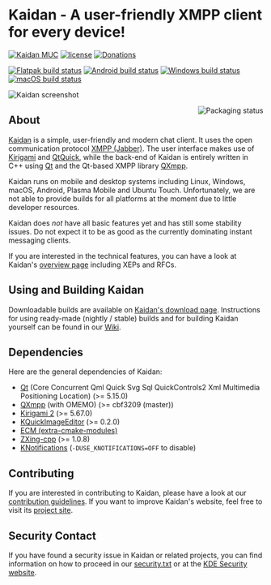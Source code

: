 # Kaidan - A user-friendly XMPP client for every device!

[![Kaidan MUC](https://search.jabbercat.org/api/1.0/badge?address=kaidan@muc.kaidan.im)](https://i.kaidan.im)
[![license](https://img.shields.io/badge/License-GPLv3%2B%20%2F%20CC%20BY--SA%204.0-blue.svg)](https://raw.githubusercontent.com/kaidanim/kaidan/master/LICENSE)
[![Donations](https://img.shields.io/liberapay/patrons/kaidan.svg?logo=liberapay)](https://liberapay.com/kaidan)

[![Flatpak build status](https://binary-factory.kde.org/buildStatus/icon?subject=Flatpak&job=Kaidan_x86_64_flatpak)](https://binary-factory.kde.org/job/Kaidan_x86_64_flatpak/)
[![Android build status](https://binary-factory.kde.org/buildStatus/icon?subject=Android&job=Kaidan_Nightly_android-arm64)](https://binary-factory.kde.org/job/Kaidan_Nightly_android-arm64/)
[![Windows build status](https://binary-factory.kde.org/buildStatus/icon?subject=Windows&job=Kaidan_Nightly_win64)](https://binary-factory.kde.org/job/Kaidan_Nightly_win64/)
[![macOS build status](https://binary-factory.kde.org/buildStatus/icon?subject=macOS&job=Kaidan_Nightly_macos)](https://binary-factory.kde.org/job/Kaidan_Nightly_macos/)

![Kaidan screenshot](https://www.kaidan.im/images/screenshot.png)

<a href="https://repology.org/project/kaidan/versions">
    <img src="https://repology.org/badge/vertical-allrepos/kaidan.svg" alt="Packaging status" align="right">
</a>

## About

[Kaidan][kaidan-website] is a simple, user-friendly and modern chat client. It
uses the open communication protocol [XMPP (Jabber)][xmpp]. The user interface
makes use of [Kirigami][kirigami-website] and [QtQuick][qtquick], while the
back-end of Kaidan is entirely written in C++ using [Qt][qt] and the Qt-based
XMPP library [QXmpp][qxmpp].

Kaidan runs on mobile and desktop systems including Linux, Windows, macOS,
Android, Plasma Mobile and Ubuntu Touch.
Unfortunately, we are not able to provide builds for all platforms at the moment
due to little developer resources.

Kaidan does *not* have all basic features yet and has still some stability
issues. Do not expect it to be as good as the currently dominating instant
messaging clients.

If you are interested in the technical features, you can have a
look at Kaidan's [overview page][overview] including XEPs and RFCs.

## Using and Building Kaidan

Downloadable builds are available on [Kaidan's download page][downloads].
Instructions for using ready-made (nightly / stable) builds and for building
Kaidan yourself can be found in our [Wiki][wiki].

## Dependencies

Here are the general dependencies of Kaidan:
 * [Qt][qt-build-sources] (Core Concurrent Qml Quick Svg Sql QuickControls2 Xml Multimedia Positioning Location) (>= 5.15.0)
 * [QXmpp][qxmpp] (with OMEMO) (>= cbf3209 (master))
 * [Kirigami 2][kirigami-repo] (>= 5.67.0)
 * [KQuickImageEditor][kquickimageeditor] (>= 0.2.0)
 * [ECM (extra-cmake-modules)][ecm]
 * [ZXing-cpp][zxing-cpp] (>= 1.0.8)
 * [KNotifications][knotifications] (`-DUSE_KNOTIFICATIONS=OFF` to disable)

## Contributing

If you are interested in contributing to Kaidan, please have a look at our
[contribution guidelines][contributing]. If you want to improve Kaidan's
website, feel free to visit its [project site][kaidan-website-repo].

## Security Contact

If you have found a security issue in Kaidan or related projects, you can find
information on how to proceed in our [security.txt][securitytxt] or at the
[KDE Security website][kdesecurity].

[contributing]: CONTRIBUTING.md
[downloads]: https://www.kaidan.im/download/
[ecm]: https://api.kde.org/ecm/manual/ecm.7.html
[kaidan-website]: https://kaidan.im
[kaidan-website-repo]: https://invent.kde.org/websites/kaidan-im
[kirigami-repo]: https://invent.kde.org/frameworks/kirigami
[kirigami-website]: https://kde.org/products/kirigami/
[knotifications]: https://api.kde.org/frameworks/knotifications/html/index.html
[kquickimageeditor]: https://invent.kde.org/libraries/kquickimageeditor
[qt]: https://www.qt.io/
[qt-build-sources]: https://doc.qt.io/qt-5/build-sources.html
[qtquick]: https://wiki.qt.io/Qt_Quick
[qxmpp]: https://github.com/qxmpp-project/qxmpp
[wiki]: https://invent.kde.org/network/kaidan/-/wikis/home
[overview]: https://xmpp.org/software/clients/kaidan/
[xmpp]: https://xmpp.org
[zxing-cpp]: https://github.com/nu-book/zxing-cpp
[securitytxt]: https://www.kaidan.im/.well-known/security.txt
[kdesecurity]: https://kde.org/info/security/

<a rel="me" href="https://fosstodon.org/@kaidan"/>
